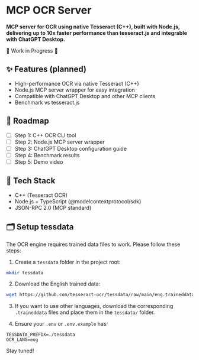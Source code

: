 # MCP OCR Server

**MCP server for OCR using native Tesseract (C++), built with Node.js, delivering up to 10x faster performance than tesseract.js and integrable with ChatGPT Desktop.**

🚧 Work in Progress 🚧

## ✨ Features (planned)

- High-performance OCR via native Tesseract (C++)
- Node.js MCP server wrapper for easy integration
- Compatible with ChatGPT Desktop and other MCP clients
- Benchmark vs tesseract.js

## 📌 Roadmap

- [ ] Step 1: C++ OCR CLI tool
- [ ] Step 2: Node.js MCP server wrapper
- [ ] Step 3: ChatGPT Desktop configuration guide
- [ ] Step 4: Benchmark results
- [ ] Step 5: Demo video

## 🔧 Tech Stack

- C++ (Tesseract OCR)
- Node.js + TypeScript (@modelcontextprotocol/sdk)
- JSON-RPC 2.0 (MCP standard)

## 🗂 Setup tessdata

The OCR engine requires trained data files to work. Please follow these steps:

1. Create a `tessdata` folder in the project root:

```bash
mkdir tessdata
```

2. Download the English trained data:

```bash
wget https://github.com/tesseract-ocr/tessdata/raw/main/eng.traineddata -P tessdata/
```

3. If you want to use other languages, download the corresponding `.traineddata` files and place them in the `tessdata/` folder.

4. Ensure your `.env` or `.env.example` has:

```
TESSDATA_PREFIX=./tessdata
OCR_LANG=eng
```

Stay tuned!
